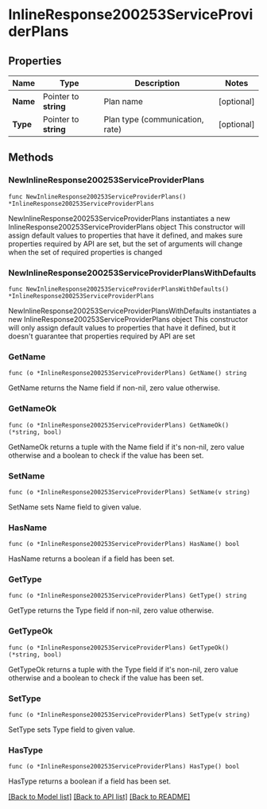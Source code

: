 # InlineResponse200253ServiceProviderPlans

## Properties

Name | Type | Description | Notes
------------ | ------------- | ------------- | -------------
**Name** | Pointer to **string** | Plan name | [optional] 
**Type** | Pointer to **string** | Plan type (communication, rate) | [optional] 

## Methods

### NewInlineResponse200253ServiceProviderPlans

`func NewInlineResponse200253ServiceProviderPlans() *InlineResponse200253ServiceProviderPlans`

NewInlineResponse200253ServiceProviderPlans instantiates a new InlineResponse200253ServiceProviderPlans object
This constructor will assign default values to properties that have it defined,
and makes sure properties required by API are set, but the set of arguments
will change when the set of required properties is changed

### NewInlineResponse200253ServiceProviderPlansWithDefaults

`func NewInlineResponse200253ServiceProviderPlansWithDefaults() *InlineResponse200253ServiceProviderPlans`

NewInlineResponse200253ServiceProviderPlansWithDefaults instantiates a new InlineResponse200253ServiceProviderPlans object
This constructor will only assign default values to properties that have it defined,
but it doesn't guarantee that properties required by API are set

### GetName

`func (o *InlineResponse200253ServiceProviderPlans) GetName() string`

GetName returns the Name field if non-nil, zero value otherwise.

### GetNameOk

`func (o *InlineResponse200253ServiceProviderPlans) GetNameOk() (*string, bool)`

GetNameOk returns a tuple with the Name field if it's non-nil, zero value otherwise
and a boolean to check if the value has been set.

### SetName

`func (o *InlineResponse200253ServiceProviderPlans) SetName(v string)`

SetName sets Name field to given value.

### HasName

`func (o *InlineResponse200253ServiceProviderPlans) HasName() bool`

HasName returns a boolean if a field has been set.

### GetType

`func (o *InlineResponse200253ServiceProviderPlans) GetType() string`

GetType returns the Type field if non-nil, zero value otherwise.

### GetTypeOk

`func (o *InlineResponse200253ServiceProviderPlans) GetTypeOk() (*string, bool)`

GetTypeOk returns a tuple with the Type field if it's non-nil, zero value otherwise
and a boolean to check if the value has been set.

### SetType

`func (o *InlineResponse200253ServiceProviderPlans) SetType(v string)`

SetType sets Type field to given value.

### HasType

`func (o *InlineResponse200253ServiceProviderPlans) HasType() bool`

HasType returns a boolean if a field has been set.


[[Back to Model list]](../README.md#documentation-for-models) [[Back to API list]](../README.md#documentation-for-api-endpoints) [[Back to README]](../README.md)


